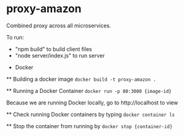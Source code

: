 # proxy-amazon
Combined proxy across all microservices.

To run:
- "npm build" to build client files
- "node server/index.js" to run server

* Docker

** Building a docker image
`docker build -t proxy-amazon .`

** Running a Docker Container
`docker run -p 80:3000 {image-id}`

Because we are running Docker locally, go to http://localhost to view

** Check running Docker containers by typing
`docker container ls`

** Stop the container from running by
`docker stop {container-id}`